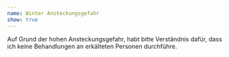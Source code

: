 ```yaml
---
name: Winter Ansteckungsgefahr
show: true
---
```


Auf Grund der hohen Ansteckungsgefahr, habt bitte Verständnis dafür, dass ich keine Behandlungen an erkälteten Personen durchführe.
